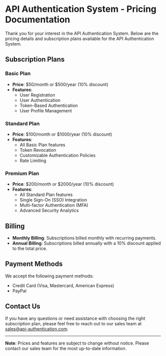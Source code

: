 # API Authentication System - Pricing Documentation

Thank you for your interest in the API Authentication System. Below are the pricing details and subscription plans available for the API Authentication System.

## Subscription Plans

### Basic Plan

- **Price**: $50/month or $500/year (10% discount)
- **Features**:
  - User Registration
  - User Authentication
  - Token-Based Authentication
  - User Profile Management

### Standard Plan

- **Price**: $100/month or $1000/year (10% discount)
- **Features**:
  - All Basic Plan features
  - Token Revocation
  - Customizable Authentication Policies
  - Rate Limiting

### Premium Plan

- **Price**: $200/month or $2000/year (10% discount)
- **Features**:
  - All Standard Plan features
  - Single Sign-On (SSO) Integration
  - Multi-factor Authentication (MFA)
  - Advanced Security Analytics

## Billing

- **Monthly Billing**: Subscriptions billed monthly with recurring payments.
- **Annual Billing**: Subscriptions billed annually with a 10% discount applied to the total price.

## Payment Methods

We accept the following payment methods:

- Credit Card (Visa, Mastercard, American Express)
- PayPal

## Contact Us

If you have any questions or need assistance with choosing the right subscription plan, please feel free to reach out to our sales team at [sales@api-authentication.com](mailto:sales@api-authentication.com).

---

**Note**: Prices and features are subject to change without notice. Please contact our sales team for the most up-to-date information.
